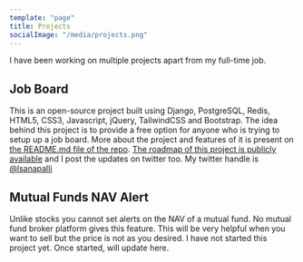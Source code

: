 ```yaml
---
template: "page"
title: Projects
socialImage: "/media/projects.png"
---
```

I have been working on multiple projects apart from my full-time job.
## Job Board
This is an open-source project built using Django, PostgreSQL, Redis, HTML5, CSS3, Javascript, jQuery, TailwindCSS and Bootstrap. The idea behind this project is to provide a free option for anyone who is trying to setup up a job board. More about the project and features of it is present on [the README.md file of the repo](https://github.com/lokesh1729/job_board). [The roadmap of this project is publicly available](https://www.notion.so/lokesh1729/eb2c0f9b30f14ffaa192460818db7fdc?v=ba714156385448c783a1be65afb7d270&pvs=4) and I post the updates on twitter too. My twitter handle is [@lsanapalli](https://twitter.com/lsanapalli)

## Mutual Funds NAV Alert
Unlike stocks you cannot set alerts on the NAV of a mutual fund. No mutual fund broker platform gives this feature. This will be very helpful when you want to sell but the price is not as you desired. I have not started this project yet. Once started, will update here.
